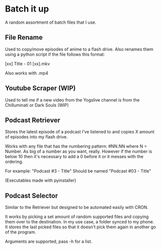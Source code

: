 # Batch it up

A random assortment of batch files that I use.

## File Rename

Used to copy/move episodes of anime to a flash drive. Also renames them using a python script if the file follows this format:

[xx] Title - 01 [xx].mkv

Also works with .mp4

## Youtube Scraper (WIP)

Used to tell me if a new video from the Yogslive channel is from the Chilluminati or Dark Souls (WIP)

## Podcast Retriever

Stores the latest episode of a podcast I've listened to and copies X amount of episodes into my flash drive.

Works with any file that has the numbering pattern: #NN.NN where N = Number. As big of a number as you want, really. However if the number is below 10 then it's necessary to add a 0 before it or it messes with the ordering.

For example: "Podcast #3 - Title" Should be named "Podcast #03 - Title"

(Executables made with pyinstaller)

## Podcast Selector

Similar to the Retriever but designed to be automated easily with CRON.

It works by picking a set amount of random supported files and copying them over to the destination. In my use case, a folder synced to my phone. It stores the last picked files so that it doesn't pick them again in another go of the program.

Arguments are supported, pass -h for a list.
